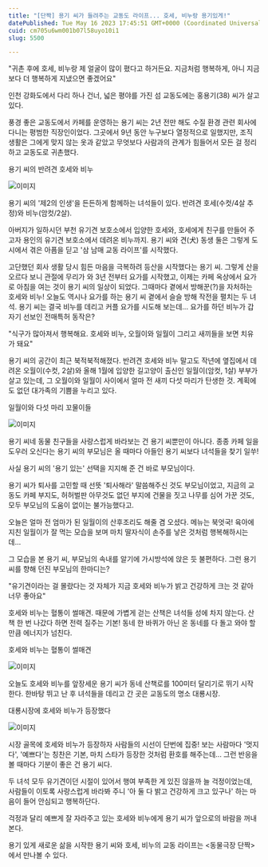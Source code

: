 ```yaml
---
title: "[단짝] 용기 씨가 들려주는 교동도 라이프... 호세, 비누랑 용기있게!"
datePublished: Tue May 16 2023 17:45:51 GMT+0000 (Coordinated Universal Time)
cuid: cm705u6wm001b07l58uyo10i1
slug: 5500

---
```



"귀촌 후에 호세, 비누랑 제 얼굴이 많이 폈다고 하거든요. 지금처럼 행복하게, 아니 지금보다 더 행복하게 지냈으면 좋겠어요"

인천 강화도에서 다리 하나 건너, 넓은 평야를 가진 섬 교동도에는 홍용기(38) 씨가 살고 있다.

풍경 좋은 교동도에서 카페를 운영하는 용기 씨는 2년 전만 해도 수질 환경 관련 회사에 다니는 평범한 직장인이었다. 그곳에서 9년 동안 누구보다 열정적으로 일했지만, 조직 생활은 그에게 맞지 않는 옷과 같았고 무엇보다 사람과의 관계가 힘들어서 모든 걸 정리하고 교동도로 귀촌했다.

용기 씨의 반려견 호세와 비누

![이미지](https://cdn.hashnode.com/res/hashnode/image/upload/v1739258885235/8a8f4ad8-c62b-4325-89f6-5a21e5619298.jpeg)

용기 씨의 '제2의 인생'을 든든하게 함께하는 녀석들이 있다. 반려견 호세(수컷/4살 추정)와 비누(암컷/2살).

아버지가 일하시던 부천 유기견 보호소에서 입양한 호세와, 호세에게 친구를 만들어 주고자 용인의 유기견 보호소에서 데려온 비누까지. 용기 씨와 견(犬) 동생 둘은 그렇게 도시에서 겪은 아픔을 딛고 '삼 남매 교동 라이프'를 시작했다.

고단했던 회사 생활 당시 힘든 마음을 극복하려 등산을 시작했다는 용기 씨. 그렇게 산을 오르다 보니 관절에 무리가 와 3년 전부터 요가를 시작했고, 이제는 카페 옥상에서 요가로 아침을 여는 것이 용기 씨의 일상이 되었다. 그때마다 곁에서 방해꾼(?)을 자처하는 호세와 비누! 오늘도 역시나 요가를 하는 용기 씨 곁에서 슬슬 방해 작전을 펼치는 두 녀석. 용기 씨는 결국 비누를 데리고 커플 요가를 시도해 보는데... 요가를 하던 비누가 갑자기 선보인 전매특허 동작은?

"식구가 많아져서 행복해요. 호세와 비누, 오월이와 일월이 그리고 새끼들을 보면 치유가 돼요"

용기 씨의 공간이 최근 북적북적해졌다. 반려견 호세와 비누 말고도 작년에 옆집에서 데려온 오월이(수컷, 2살)와 올해 1월에 입양한 길고양이 출신인 일월이(암컷, 1살) 부부가 살고 있는데, 그 오월이와 일월이 사이에서 얼마 전 새끼 다섯 마리가 탄생한 것. 계획에도 없던 대가족의 기쁨을 누리고 있다.

일월이와 다섯 마리 꼬물이들

![이미지](https://cdn.hashnode.com/res/hashnode/image/upload/v1739258887145/efa7f4bf-f9b5-4fd2-b3a6-23f3caf095ec.jpeg)

용기 씨네 동물 친구들을 사랑스럽게 바라보는 건 용기 씨뿐만이 아니다. 종종 카페 일을 도우러 오신다는 용기 씨의 부모님은 올 때마다 아들인 용기 씨보다 녀석들을 찾기 일쑤!

사실 용기 씨의 '용기 있는' 선택을 지지해 준 건 바로 부모님이다.

용기 씨가 퇴사를 고민할 때 선뜻 '퇴사해라' 말씀해주신 것도 부모님이었고, 지금의 교동도 카페 부지도, 허허벌판 아무것도 없던 부지에 건물을 짓고 나무를 심어 가꾼 것도, 모두 부모님의 도움이 없이는 불가능했다고.

오늘은 얼마 전 엄마가 된 일월이의 산후조리도 해줄 겸 오셨다. 메뉴는 북엇국! 육아에 지친 일월이가 잘 먹는 모습을 보며 마치 딸자식이 손주를 낳은 것처럼 행복해하시는데...

그 모습을 본 용기 씨, 부모님의 속내를 알기에 가시방석에 앉은 듯 불편하다. 그런 용기 씨를 향해 던진 부모님의 한마디는?

"유기견이라는 걸 몰랐다는 것 자체가 지금 호세와 비누가 밝고 건강하게 크는 것 같아 너무 좋아요"

호세와 비누는 혈통이 썰매견. 때문에 가볍게 걷는 산책은 녀석들 성에 차지 않는다. 산책 한 번 나갔다 하면 전력 질주는 기본! 동네 한 바퀴가 아닌 온 동네를 다 돌고 와야 할 만큼 에너지가 넘친다.

호세와 비누는 혈통이 썰매견

![이미지](https://cdn.hashnode.com/res/hashnode/image/upload/v1739258889127/5e7b95c7-ba3a-400f-b443-9093da173b13.jpeg)

오늘도 호세와 비누를 앞장세운 용기 씨가 동네 산책로를 100미터 달리기로 뛰기 시작한다. 한바탕 뛰고 난 후 녀석들을 데리고 간 곳은 교동도의 명소 대룡시장.

대룡시장에 호세와 비누가 등장했다

![이미지](https://cdn.hashnode.com/res/hashnode/image/upload/v1739258891473/317693bd-135c-4b3b-965e-a62768ad1cf3.jpeg)

시장 골목에 호세와 비누가 등장하자 사람들의 시선이 단번에 집중! 보는 사람마다 '멋지다', '예쁘다'는 칭찬은 기본, 마치 스타가 등장한 것처럼 환호를 해주는데... 그런 반응을 볼 때마다 기분이 좋은 건 용기 씨다.

두 녀석 모두 유기견이던 시절이 있어서 행여 부족한 게 있진 않을까 늘 걱정이었는데, 사람들이 이토록 사랑스럽게 바라봐 주니 '아 둘 다 밝고 건강하게 크고 있구나' 하는 마음이 들어 안심되고 행복하단다.

걱정과 달리 예쁘게 잘 자라주고 있는 호세와 비누에게 용기 씨가 앞으로의 바람을 꺼내 본다.

용기 있게 새로운 삶을 시작한 용기 씨와 호세, 비누의 교동 라이프는 <동물극장 단짝>에서 만나볼 수 있다.